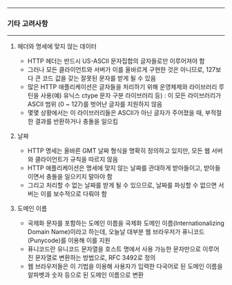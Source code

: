 -----
### 기타 고려사항
-----
1. 헤더와 명세에 맞지 않는 데이터
   - HTTP 헤더는 반드시 US-ASCII 문자집합의 글자들로만 이루어져야 함
   - 그러나 모든 클라이언트와 서버가 이를 올바르게 구현한 것은 아니므로, 127보다 큰 코드 값을 갖는 잘못된 문자를 받게 될 수 있음
   - 많은 HTTP 애플리케이션은 글자들을 처리하기 위해 운영체제와 라이브러리 루틴을 사용(예) 유닉스 ctype 문자 구분 라이브러리 등) : 이 모든 라이브러리가 ASCII 범위 (0 ~ 127)를 벗어난 글자를 지원하지 않음
   - 몇몇 상황에서는 이 라이브러리들은 ASCII가 아닌 글자가 주어졌을 때, 부적절한 결과를 반환하거나 충돌을 일으킴

2. 날짜
   - HTTP 명세는 올바른 GMT 날짜 형식을 명확히 정의하고 있지만, 모든 웹 서버와 클라이언트가 규칙을 따르지 않음
   - HTTP 애플리케이션은 명세에 맞지 않는 날짜를 관대하게 받아들이고, 받아들이면서 충돌을 일으키지 말아야 함
   - 그리고 처리할 수 없는 날짜를 받게 될 수 있으므로, 날짜를 파싱할 수 없으면 서버는 이를 보수적으로 다뤄야 함

3. 도메인 이름
   - 국제화 문자를 포함하는 도메인 이름을 국제화 도메인 이름(Internationalizing Domain Name)이라고 하는데, 오늘날 대부분 웹 브라우저가 퓨니코드(Punycode)를 이용해 이를 지원
   - 퓨니코드란 유니코드 문자열을 호스트 명에서 사용 가능한 문자만으로 이루어진 문자열로 변환하는 방법으로, RFC 3492로 정의
   - 웹 브라우저들은 이 기법을 이용해 사용자가 입력한 다국어로 된 도메인 이름을 알파벳과 숫자 등으로 된 도메인 이름으로 변환
